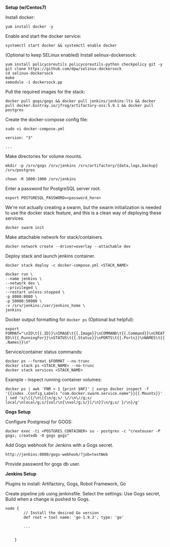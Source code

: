 **Setup (w/Centos7)**

Install docker:

`yum install docker -y`

Enable and start the docker service:

`systemctl start docker && systemctl enable docker`

(Optional to keep SELinux enabled) Install selinux-dockersock:

```
yum install policycoreutils policycoreutils-python checkpolicy git -y
git clone https://github.com/dpw/selinux-dockersock
cd selinux-dockersock
make
semodule -i dockersock.pp
```

Pull the required images for the stack:

`docker pull gogs/gogs && docker pull jenkins/jenkins:lts && docker pull docker.bintray.io/jfrog/artifactory-oss:5.9.1 && docker pull postgres`

Create the docker-compose config file:

`sudo vi docker-compose.yml`

```
version: "3"

...
```


Make directories for volume mounts.

`mkdir -p /srv/gogs /srv/jenkins /srv/artifactory/{data,logs,backup} /srv/postgres`

`chown -R 1000:1000 /srv/jenkins`

Enter a password for PostgreSQL server root.

`export POSTGRESQL_PASSWORD=<password_here>`

We're not actually creating a swarm, but the swarm initialization is needed to use the docker stack feature, and this is a clean way of deploying these services. 

`docker swarm init`

Make attachable network for stack/containers.

`docker network create --driver=overlay --attachable dev`

Deploy stack and launch jenkins container.

`docker stack deploy -c docker-compose.yml <STACK_NAME>`

```
docker run \
--name jenkins \
--network dev \
--privileged \
--restart unless-stopped \
-p 8080:8080 \
-p 50000:50000 \
-v /srv/jenkins:/var/jenkins_home \
jenkins
```

Docker output formatting for `docker ps` (Optional but helpful):

`export FORMAT="\nID\t{{.ID}}\nIMAGE\t{{.Image}}\nCOMMAND\t{{.Command}}\nCREATED\t{{.RunningFor}}\nSTATUS\t{{.Status}}\nPORTS\t{{.Ports}}\nNAMES\t{{.Names}}\n"`

Service/container status commands:

```
docker ps --format $FORMAT --no-trunc
docker stack ps <STACK_NAME> --no-trunc
docker stack services <STACK_NAME> 
```

Example - inspect running container volumes:

`docker ps | awk 'FNR > 1 {print $NF}' | xargs docker inspect -f '{{index .Config.Labels "com.docker.swarm.service.name"}}{{.Mounts}}' | sed 's/\[{/\n\[{\n/g;s/ \//\n\//g;s/ local/\nlocal/g;s/{vol/\n{\nvol/g;s/}]/\n}]\n/g;s/ }/\n}/g'`

**Gogs Setup**

Configure Postgresql for GOGS:

`docker exec -ti <POSTGRES_CONTAINER> su - postgres -c "createuser -P gogs; createdb -O gogs gogs"`

Add Gogs webhook for Jenkins with a Gogs secret.

`http://jenkins:8080/gogs-webhook/?job=testWeb`

Provide password for gogs db user.

**Jenkins Setup**

Plugins to install: Artifactory, Gogs, Robot Framework, Go

Create pipeline job using jenkinsfile. Select the settings: Use Gogs secret, Build when a change is pushed to Gogs.

```
node {
        // Install the desired Go version
        def root = tool name: 'go-1.9.3', type: 'go'
        
        ...

        
    }
```